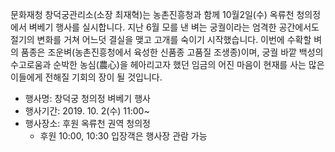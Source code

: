 문화재청 창덕궁관리소(소장 최재혁)는 농촌진흥청과 함께 10월2일(수) 옥류천 청의정에서 벼베기 행사를 실시합니다.
지난 6월 모를 낸 벼는 궁궐이라는 엄격한 공간에서도 절기의 변화를 거쳐 어느덧 결실을 맺고 고개를 숙이기 시작했습니다.
이번에 수확할 벼의 품종은 조운벼(농촌진흥청에서 육성한 신품종 고품질 조생종)이며, 궁궐 바깥 백성의 수고로움과 순박한 농심(農心)을 헤아리고자 했던 임금의 어진 마음이 현재를 사는 많은 이들에게 전해질 기회의 장이 될 것입니다.

- 행사명: 창덕궁 청의정 벼베기 행사
- 행사기간: 2019. 10. 2(수) 11:00~
- 행사장소: 후원 옥류천 권역 청의정
  * 후원 10:00, 10:30 입장객은 행사장 관람 가능